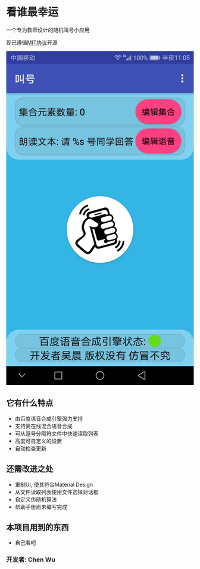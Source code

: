 # 看谁最幸运

一个专为教师设计的随机叫号小应用

现已遵循[MIT协议](https://github.com/DawningW/Random/blob/master/LICENSE)开源

![主界面](./screenshot.jpg)

## 它有什么特点
- 由百度语音合成引擎强力支持
- 支持离在线混合语音合成
- 可从逗号分隔符文件中快速读取列表
- 高度可自定义的设置
- 自动检查更新

## 还需改进之处
- 重制UI, 使其符合Material Design
- 从文件读取列表使用文件选择对话框
- 自定义伪随机算法
- 帮助手册尚未编写完成

## 本项目用到的东西
- 自己看吧

### 开发者: Chen Wu

